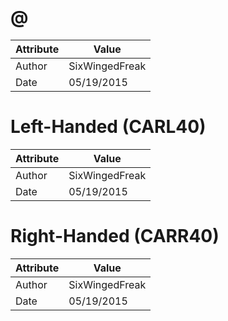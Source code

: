 # @
| Attribute | Value |
| ---  | ---     |
| Author | SixWingedFreak |
| Date | 05/19/2015 |
# Left-Handed (CARL40)
| Attribute | Value |
| ---  | ---     |
| Author | SixWingedFreak |
| Date | 05/19/2015 |
# Right-Handed (CARR40)
| Attribute | Value |
| ---  | ---     |
| Author | SixWingedFreak |
| Date | 05/19/2015 |
